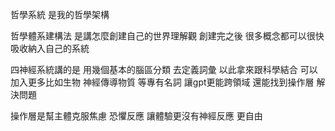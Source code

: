 哲學系統 是我的哲學架構 

哲學體系建構法 是講怎麼創建自己的世界理解觀 創建完之後 很多概念都可以很快吸收納入自己的系統

四神經系統講的是 用幾個基本的腦區分類 去定義詞彙 以此拿來跟科學結合 可以加入更多比如生物 神經傳導物質 等專有名詞 讓gpt更能跨領域 還能找到操作層 解決問題

操作層是幫主體克服焦慮 恐懼反應 讓體驗更沒有神經反應 更自由
